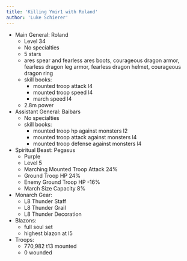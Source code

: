 ```yaml
---
title: 'Killing Ymir1 with Roland'
author: 'Luke Schierer'
---
```


- Main General: Roland
  - Level 34
  - No specialties
  - 5 stars
  - ares spear and fearless ares boots, courageous dragon armor, fearless dragon leg armor, fearless dragon helmet, courageous dragon ring
  - skill books:
    - mounted troop attack l4
    - mounted troop speed l4
    - march speed l4
  - 2.8m power
- Assistant General: Baibars
  - No specialties
  - skill books:
    - mounted troop hp against monsters l2
    - mounted troop attack against monsters l4
    - mounted troop defense against monsters l4
- Spiritual Beast: Pegasus
  - Purple
  - Level 5
  - Marching Mounted Troop Attack 24%
  - Ground Troop HP 24%
  - Enemy Ground Troop HP -16%
  - March Size Capacity 8%
- Monarch Gear:
  - L8 Thunder Staff
  - L8 Thunder Grail
  - L8 Thunder Decoration
- Blazons:
  - full soul set
  - highest blazon at l5
- Troops:
  - 770,982 t13 mounted
  - 0 wounded
